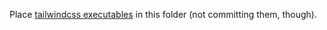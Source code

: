 Place [tailwindcss executables](https://github.com/tailwindlabs/tailwindcss/releases) in this folder (not committing them, though).